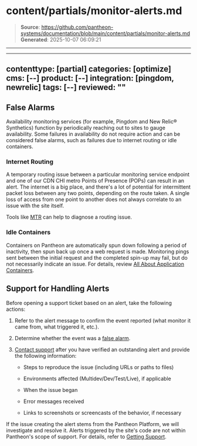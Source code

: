 # content/partials/monitor-alerts.md

> **Source**: https://github.com/pantheon-systems/documentation/blob/main/content/partials/monitor-alerts.md
> **Generated**: 2025-10-07 06:09:21

---

---
contenttype: [partial]
categories: [optimize]
cms: [--]
product: [--]
integration: [pingdom, newrelic]
tags: [--]
reviewed: ""
---

## False Alarms

Availability monitoring services (for example, Pingdom and New Relic&reg; Synthetics) function by periodically reaching out to sites to gauge availability. Some failures in availability do not require action and can be considered false alarms, such as failures due to internet routing or idle containers.

### Internet Routing

A temporary routing issue between a particular monitoring service endpoint and one of our CDN CHI metro Points of Presence (POPs) can result in an alert. The internet is a big place, and there's a lot of potential for intermittent packet loss between any two points, depending on the route taken. A single loss of access from one point to another does not always correlate to an issue with the site itself.

Tools like [MTR](https://en.wikipedia.org/wiki/MTR_(software)) can help to diagnose a routing issue.

### Idle Containers

Containers on Pantheon are automatically spun down following a period of inactivity, then spun back up once a web request is made. Monitoring pings sent between the initial request and the completed spin-up may fail, but do not necessarily indicate an issue. For details, review [All About Application Containers](/application-containers/#idle-containers).

## Support for Handling Alerts

Before opening a support ticket based on an alert, take the following actions:

1. Refer to the alert message to confirm the event reported (what monitor it came from, what triggered it, etc.).

1. Determine whether the event was a [false alarm](#false-alarms).

1. [Contact support](/guides/support/contact-support/) after you have verified an outstanding alert and provide the following information:

    - Steps to reproduce the issue (including URLs or paths to files)

    - Environments affected (Multidev/Dev/Test/Live), if applicable

    - When the issue began

    - Error messages received

    - Links to screenshots or screencasts of the behavior, if necessary

  If the issue creating the alert stems from the Pantheon Platform, we will investigate and resolve it. Alerts triggered by the site's code are not within Pantheon's scope of support. For details, refer to [Getting Support](/guides/support/#code).
